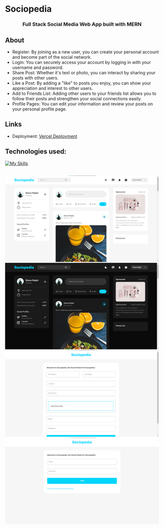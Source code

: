 <h1 align="left">Sociopedia</h1>

<h3 align="center">Full Stack Social Media Web App built with MERN</h3>

<h2>About</h2>
<ul>
  <li>Register: By joining as a new user, you can create your personal account and become part of the social network.</li>
  <li>Login: You can securely access your account by logging in with your username and password.</li>
  <li>Share Post: Whether it's text or photo, you can interact by sharing your posts with other users.</li>
  <li>Like a Post: By adding a "like" to posts you enjoy, you can show your appreciation and interest to other users.</li>
  <li>Add to Friends List: Adding other users to your friends list allows you to follow their posts and strengthen your social connections easily.</li>
  <li>Profile Pages: You can edit your information and review your posts on your personal profile page.</li>
</ul>

## Links
- Deployment: [Vercel Deployment](https://mernstack-social-media-app.vercel.app/)

<h2>Technologies used:</h2>

[![My Skills](https://skillicons.dev/icons?i=react,materialui,redux,mongodb,express,nodejs,vercel)](https://skillicons.dev)
<br />
<br />

<img src="https://github.com/ibrahimov13/repository-assets/blob/f3f5a77d63844640d1bea8dbe90dc783f6cb037e/Sociopedia.png" alt="Sociopedia">
<br />
<img src="https://github.com/ibrahimov13/repository-assets/blob/f3f5a77d63844640d1bea8dbe90dc783f6cb037e/Sociopedia%20Dark.png" alt="Sociopedia">
<br />
<img src="https://github.com/ibrahimov13/repository-assets/blob/f3f5a77d63844640d1bea8dbe90dc783f6cb037e/Sociopedia%20Register.png" alt="Sociopedia">
<br />
<img src="https://github.com/ibrahimov13/repository-assets/blob/f3f5a77d63844640d1bea8dbe90dc783f6cb037e/Sociopedia%20Login.png" alt="Sociopedia">
